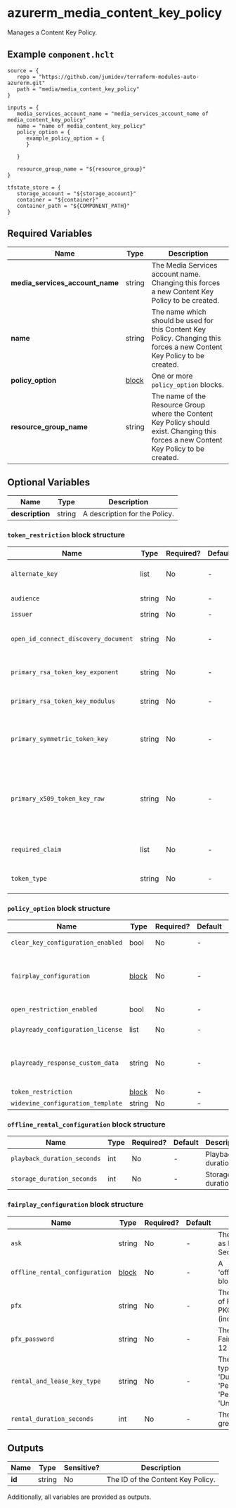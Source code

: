 # azurerm_media_content_key_policy

Manages a Content Key Policy.

## Example `component.hclt`

```hcl
source = {
   repo = "https://github.com/jumidev/terraform-modules-auto-azurerm.git" 
   path = "media/media_content_key_policy" 
}

inputs = {
   media_services_account_name = "media_services_account_name of media_content_key_policy" 
   name = "name of media_content_key_policy" 
   policy_option = {
      example_policy_option = {
      }
  
   }
 
   resource_group_name = "${resource_group}" 
}

tfstate_store = {
   storage_account = "${storage_account}" 
   container = "${container}" 
   container_path = "${COMPONENT_PATH}" 
}

```

## Required Variables

| Name | Type |  Description |
| ---- | --------- |  ----------- |
| **media_services_account_name** | string |  The Media Services account name. Changing this forces a new Content Key Policy to be created. | 
| **name** | string |  The name which should be used for this Content Key Policy. Changing this forces a new Content Key Policy to be created. | 
| **policy_option** | [block](#policy_option-block-structure) |  One or more `policy_option` blocks. | 
| **resource_group_name** | string |  The name of the Resource Group where the Content Key Policy should exist. Changing this forces a new Content Key Policy to be created. | 

## Optional Variables

| Name | Type |  Description |
| ---- | --------- |  ----------- |
| **description** | string |  A description for the Policy. | 

### `token_restriction` block structure

| Name | Type | Required? | Default | Description |
| ---- | ---- | --------- | ------- | ----------- |
| `alternate_key` | list | No | - | One or more 'alternate_key' block. |
| `audience` | string | No | - | The audience for the token. |
| `issuer` | string | No | - | The token issuer. |
| `open_id_connect_discovery_document` | string | No | - | The OpenID connect discovery document. |
| `primary_rsa_token_key_exponent` | string | No | - | The RSA parameter exponent. |
| `primary_rsa_token_key_modulus` | string | No | - | The RSA parameter modulus. |
| `primary_symmetric_token_key` | string | No | - | The key value of the key. Specifies a symmetric key for token validation. |
| `primary_x509_token_key_raw` | string | No | - | The raw data field of a certificate in PKCS 12 format (X509Certificate2 in .NET). Specifies a certificate for token validation. |
| `required_claim` | list | No | - | One or more 'required_claim' blocks. |
| `token_type` | string | No | - | The type of token. Supported values are 'Jwt' or 'Swt'. |

### `policy_option` block structure

| Name | Type | Required? | Default | Description |
| ---- | ---- | --------- | ------- | ----------- |
| `clear_key_configuration_enabled` | bool | No | - | Enable a configuration for non-DRM keys. |
| `fairplay_configuration` | [block](#policy_option-block-structure) | No | - | A 'fairplay_configuration' block. Check license requirements here <https://docs.microsoft.com/azure/media-services/latest/fairplay-license-overview>. |
| `open_restriction_enabled` | bool | No | - | Enable an open restriction. License or key will be delivered on every request. |
| `playready_configuration_license` | list | No | - | One or more 'playready_configuration_license' blocks. |
| `playready_response_custom_data` | string | No | - | The custom response data of the PlayReady configuration. This only applies when 'playready_configuration_license' is specified. |
| `token_restriction` | [block](#policy_option-block-structure) | No | - | A 'token_restriction' block. |
| `widevine_configuration_template` | string | No | - | The Widevine template. |

### `offline_rental_configuration` block structure

| Name | Type | Required? | Default | Description |
| ---- | ---- | --------- | ------- | ----------- |
| `playback_duration_seconds` | int | No | - | Playback duration. |
| `storage_duration_seconds` | int | No | - | Storage duration. |

### `fairplay_configuration` block structure

| Name | Type | Required? | Default | Description |
| ---- | ---- | --------- | ------- | ----------- |
| `ask` | string | No | - | The key that must be used as FairPlay Application Secret key. |
| `offline_rental_configuration` | [block](#fairplay_configuration-block-structure) | No | - | A 'offline_rental_configuration' block. |
| `pfx` | string | No | - | The Base64 representation of FairPlay certificate in PKCS 12 (pfx) format (including private key). |
| `pfx_password` | string | No | - | The password encrypting FairPlay certificate in PKCS 12 (pfx) format. |
| `rental_and_lease_key_type` | string | No | - | The rental and lease key type. Supported values are 'DualExpiry', 'PersistentLimited', 'PersistentUnlimited' or 'Undefined'. |
| `rental_duration_seconds` | int | No | - | The rental duration. Must be greater than 0. |



## Outputs

| Name | Type | Sensitive? | Description |
| ---- | ---- | --------- | --------- |
| **id** | string | No  | The ID of the Content Key Policy. | 

Additionally, all variables are provided as outputs.
